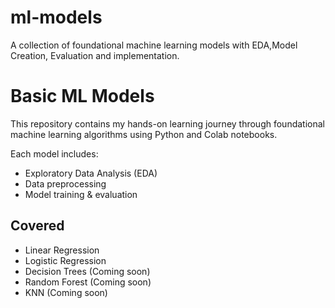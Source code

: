 # ml-models
A collection of foundational machine learning models with EDA,Model Creation, Evaluation and implementation.
# Basic ML Models

This repository contains my hands-on learning journey through foundational machine learning algorithms using Python and Colab notebooks.

Each model includes:
- Exploratory Data Analysis (EDA)
- Data preprocessing
- Model training & evaluation

## Covered
- Linear Regression
- Logistic Regression
- Decision Trees (Coming soon)
- Random Forest (Coming soon)
- KNN (Coming soon)

